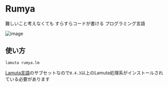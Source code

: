 # Rumya
難しいこと考えなくても すらすらコードが書ける プログラミング言語

![image](https://github.com/user-attachments/assets/19e910b2-7602-44ed-a66e-3f7f8e58c96a)

## 使い方
```
lamuta rumya.lm
```
[Lamuta言語](https://github.com/KajizukaTaichi/lamuta)のサブセットなので`0.4.3`以上のLamuta処理系がインストールされている必要があります
